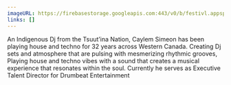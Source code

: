 ```yaml
---
imageURL: https://firebasestorage.googleapis.com:443/v0/b/festivl.appspot.com/o/userContent%2FABCB7D4B-522C-4E86-AB00-5F8CEFBBE8C1.png?alt=media&token=1f966fdc-23ec-40d2-9e83-f467b2f82faa
links: []
---
```

An Indigenous Dj from the Tsuut’ina Nation, Caylem Simeon has been playing house and techno for 32 years across Western Canada. Creating Dj sets and atmosphere that are pulsing with mesmerizing rhythmic grooves, Playing house and techno vibes with a sound that creates a musical experience that resonates within the soul. Currently he serves as Executive Talent Director for Drumbeat Entertainment